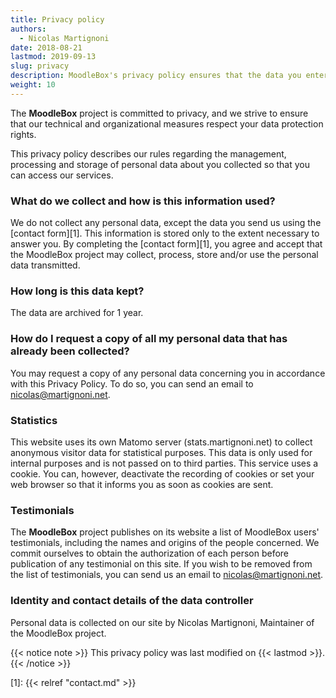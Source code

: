 ```yaml
---
title: Privacy policy
authors:
  - Nicolas Martignoni
date: 2018-08-21
lastmod: 2019-09-13
slug: privacy
description: MoodleBox's privacy policy ensures that the data you enter when using our services is protected.
weight: 10
---
```

The __MoodleBox__ project is committed to privacy, and we strive to ensure that our technical and organizational measures respect your data protection rights.

This privacy policy describes our rules regarding the management, processing and storage of personal data about you collected so that you can access our services.

### What do we collect and how is this information used?

We do not collect any personal data, except the data you send us using the [contact form][1]. This information is stored only to the extent necessary to answer you. By completing the [contact form][1], you agree and accept that the MoodleBox project may collect, process, store and/or use the personal data transmitted.

### How long is this data kept?

The data are archived for 1 year.

### How do I request a copy of all my personal data that has already been collected?

You may request a copy of any personal data concerning you in accordance with this Privacy Policy. To do so, you can send an email to nicolas@martignoni.net.

### Statistics

This website uses its own Matomo server (stats.martignoni.net) to collect anonymous visitor data for statistical purposes. This data is only used for internal purposes and is not passed on to third parties. This service uses a cookie. You can, however, deactivate the recording of cookies or set your web browser so that it informs you as soon as cookies are sent.

### Testimonials

The __MoodleBox__ project publishes on its website a list of MoodleBox users' testimonials, including the names and origins of the people concerned. We commit ourselves to obtain the authorization of each person before publication of any testimonial on this site. If you wish to be removed from the list of testimonials, you can send us an email to nicolas@martignoni.net.

### Identity and contact details of the data controller

Personal data is collected on our site by Nicolas Martignoni, Maintainer of the MoodleBox project.

{{< notice note >}}
This privacy policy was last modified on {{< lastmod >}}.
{{< /notice >}}

 [1]: {{< relref "contact.md" >}}

